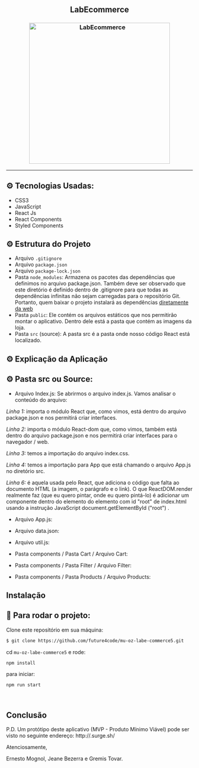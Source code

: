 <h2 align="center">LabEcommerce</h2>


<h3 align="center">
  <img alt="LabEcommerce"
    src="#" width="380px"/>
</h3>
<hr/>


## ⚙️ Tecnologias Usadas:
- CSS3
- JavaScript 
- React Js 
- React Components
- Styled Components

## ⚙️ Estrutura do Projeto

- Arquivo `.gitignore`
- Arquivo `package.json`
- Arquivo `package-lock.json`
- Pasta `node_modules`: Armazena os pacotes das dependências que definimos no arquivo package.json. Também deve ser observado que este diretório é definido dentro de .gitignore para que todas as dependências infinitas não sejam carregadas para o repositório Git. Portanto, quem baixar o projeto instalará as dependências [diretamente da web](https://www.npmjs.com/
)
- Pasta `public`: Ele contém os arquivos estáticos que nos permitirão montar o aplicativo. Dentro dele está a pasta que contém as imagens da loja.
- Pasta `src` (source): A pasta src é a pasta onde nosso código React está localizado.

## ⚙️ Explicação da Aplicação





## ⚙️ Pasta src ou Source:

- Arquivo Index.js:
Se abrirmos o arquivo index.js. Vamos analisar o conteúdo do arquivo:

*Linha 1:* importa o módulo React que, como vimos, está  dentro do arquivo package.json e nos permitirá criar interfaces.

*Linha 2:* importa o módulo React-dom que, como vimos, também está dentro do arquivo package.json e nos permitirá criar interfaces para o navegador / web.

*Linha 3:* temos a importação do arquivo index.css.

*Linha 4:* temos a importação para App que está chamando o arquivo App.js no diretório src.

*Linha 6:* é aquela usada pelo React, que adiciona o código que falta ao documento HTML (a imagem, o parágrafo e o link). O que ReactDOM.render realmente faz (que eu quero pintar, onde eu quero pintá-lo) é adicionar um componente dentro do elemento do elemento com id "root" de index.html usando a instrução JavaScript document.getElementById ("root") .

- Arquivo App.js:

- Arquivo data.json:

- Arquivo util.js:

- Pasta components / Pasta Cart / Arquivo Cart:

- Pasta components / Pasta Filter / Arquivo Filter:

- Pasta components / Pasta Products / Arquivo Products:


##  Instalação


## 🏁 Para rodar o projeto:

Clone este repositório em sua máquina:

```bash
$ git clone https://github.com/future4code/mu-oz-labe-commerce5.git
```

cd `mu-oz-labe-commerce5` e rode:

```bash
npm install
```

para iniciar:

```bash
npm run start
```

<br/>

##  Conclusão




P.D. Um protótipo deste aplicativo (MVP - Produto Mínimo Viável) pode ser visto no seguinte endereço:
http://.surge.sh/



Atenciosamente,

Ernesto Mognol, Jeane Bezerra e Gremis Tovar.